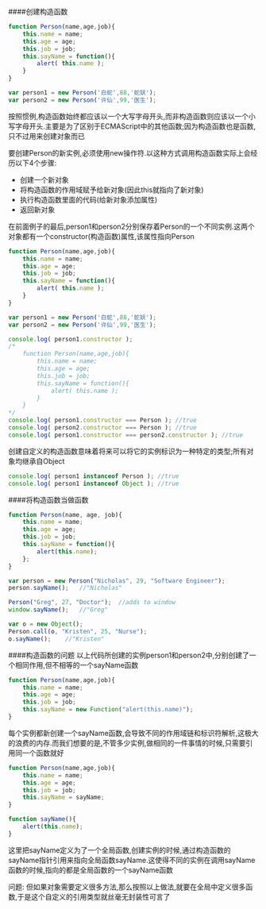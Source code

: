 ####创建构造函数
```javascript
function Person(name,age,job){
    this.name = name;
    this.age = age;
    this.job = job;
    this.sayName = function(){
        alert( this.name );
    }
}

var person1 = new Person('白蛇',88,'蛇妖');
var person2 = new Person('许仙',99,'医生');

```

按照惯例,构造函数始终都应该以一个大写字母开头,而非构造函数则应该以一个小写字母开头.主要是为了区别于ECMAScript中的其他函数;因为构造函数也是函数,只不过用来创建对象而已

要创建Person的新实例,必须使用new操作符.以这种方式调用构造函数实际上会经历以下4个步骤:

- 创建一个新对象
- 将构造函数的作用域赋予给新对象(因此this就指向了新对象)
- 执行构造函数里面的代码(给新对象添加属性)
- 返回新对象

在前面例子的最后,person1和person2分别保存着Person的一个不同实例.这两个对象都有一个constructor(构造函数)属性,该属性指向Person

```javascript
function Person(name,age,job){
    this.name = name;
    this.age = age;
    this.job = job;
    this.sayName = function(){
        alert( this.name );
    }
}

var person1 = new Person('白蛇',88,'蛇妖');
var person2 = new Person('许仙',99,'医生');

console.log( person1.constructor );
/*
    function Person(name,age,job){
        this.name = name;
        this.age = age;
        this.job = job;
        this.sayName = function(){
            alert( this.name );
        }
    }
*/
console.log( person1.constructor === Person ); //true
console.log( person2.constructor === Person ); //true
console.log( person1.constructor === person2.constructor ); //true
```

创建自定义的构造函数意味着将来可以将它的实例标识为一种特定的类型;所有对象均继承自Object

```javascript
console.log( person1 instanceof Person ); //true
console.log( person1 instanceof Object ); //true
```

####将构造函数当做函数
```javascript
function Person(name, age, job){
    this.name = name;
    this.age = age;
    this.job = job;
    this.sayName = function(){
        alert(this.name);
    };
}

var person = new Person("Nicholas", 29, "Software Engineer");
person.sayName();   //"Nicholas"

Person("Greg", 27, "Doctor");  //adds to window
window.sayName();   //"Greg"

var o = new Object();
Person.call(o, "Kristen", 25, "Nurse");
o.sayName();    //"Kristen"
```

####构造函数的问题
以上代码所创建的实例person1和person2中,分别创建了一个相同作用,但不相等的一个sayName函数

```javascript
function Person(name,age,job){
    this.name = name;
    this.age = age;
    this.job = job;
    this.sayName = new Function("alert(this.name)");
}
```

每个实例都新创建一个sayName函数,会导致不同的作用域链和标识符解析,这极大的浪费的内存.而我们想要的是,不管多少实例,做相同的一件事情的时候,只需要引用同一个函数就好

```javascript
function Person(name,age,job){
    this.name = name;
    this.age = age;
    this.job = job;
    this.sayName = sayName;
}

function sayName(){
    alert(this.name);
}
```

这里把sayName定义为了一个全局函数,创建实例的时候,通过构造函数的sayName指针引用来指向全局函数sayName.这使得不同的实例在调用sayName函数的时候,指向的都是全局函数的一个sayName函数

问题: 但如果对象需要定义很多方法,那么按照以上做法,就要在全局中定义很多函数,于是这个自定义的引用类型就丝毫无封装性可言了